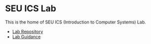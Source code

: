 # SEU ICS Lab

This is the home of SEU ICS (Introduction to Computer Systems) Lab.

- [Lab Repository](https://github.com/SEU-ICS/lab)
- [Lab Guidance](https://github.com/SEU-ICS/docs)
